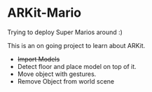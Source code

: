 # ARKit-Mario
Trying to deploy Super Marios around :)

This is an on going project to learn about ARKit.

- ~~Import Models~~
- Detect floor and place model on top of it.
- Move object with gestures.
- Remove Object from world scene
